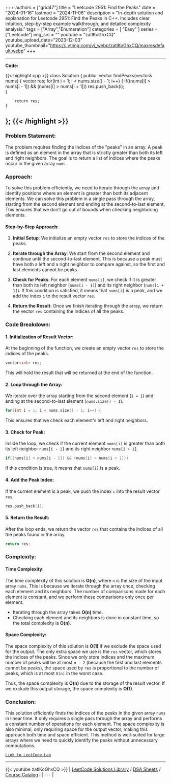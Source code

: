 
+++
authors = ["grid47"]
title = "Leetcode 2951: Find the Peaks"
date = "2024-01-16"
lastmod = "2024-11-06"
description = "In-depth solution and explanation for Leetcode 2951: Find the Peaks in C++. Includes clear intuition, step-by-step example walkthrough, and detailed complexity analysis."
tags = ["Array","Enumeration"]
categories = [
    "Easy"
]
series = ["Leetcode"]
img_src = ""
youtube = "zatlKoGhxCQ"
youtube_upload_date="2023-12-03"
youtube_thumbnail="https://i.ytimg.com/vi_webp/zatlKoGhxCQ/maxresdefault.webp"
+++



---
**Code:**

{{< highlight cpp >}}
class Solution {
public:
    vector<int> findPeaks(vector<int>& nums) {
        vector<int> res;
        for(int i = 1; i < nums.size() - 1; i++) {
            if((nums[i] > nums[i - 1]) && (nums[i] > nums[i + 1]))
                res.push_back(i);            
        }

        return res;
    }
};
{{< /highlight >}}
---

### Problem Statement:
The problem requires finding the indices of the "peaks" in an array. A peak is defined as an element in the array that is strictly greater than both its left and right neighbors. The goal is to return a list of indices where the peaks occur in the given array `nums`.

### Approach:
To solve this problem efficiently, we need to iterate through the array and identify positions where an element is greater than both its adjacent elements. We can solve this problem in a single pass through the array, starting from the second element and ending at the second-to-last element. This ensures that we don’t go out of bounds when checking neighboring elements.

#### Step-by-Step Approach:

1. **Initial Setup**: We initialize an empty vector `res` to store the indices of the peaks.

2. **Iterate through the Array**: We start from the second element and continue until the second-to-last element. This is because a peak must have both a left and a right neighbor to compare against, so the first and last elements cannot be peaks.

3. **Check for Peaks**: For each element `nums[i]`, we check if it is greater than both its left neighbor (`nums[i - 1]`) and its right neighbor (`nums[i + 1]`). If this condition is satisfied, it means that `nums[i]` is a peak, and we add the index `i` to the result vector `res`.

4. **Return the Result**: Once we finish iterating through the array, we return the vector `res` containing the indices of all the peaks.

### Code Breakdown:

#### 1. **Initialization of Result Vector**:
At the beginning of the function, we create an empty vector `res` to store the indices of the peaks.
```cpp
vector<int> res;
```
This will hold the result that will be returned at the end of the function.

#### 2. **Loop through the Array**:
We iterate over the array starting from the second element (`i = 1`) and ending at the second-to-last element (`nums.size() - 1`).
```cpp
for(int i = 1; i < nums.size() - 1; i++) {
```
This ensures that we check each element's left and right neighbors.

#### 3. **Check for Peak**:
Inside the loop, we check if the current element `nums[i]` is greater than both its left neighbor `nums[i - 1]` and its right neighbor `nums[i + 1]`.
```cpp
if((nums[i] > nums[i - 1]) && (nums[i] > nums[i + 1]))
```
If this condition is true, it means that `nums[i]` is a peak.

#### 4. **Add the Peak Index**:
If the current element is a peak, we push the index `i` into the result vector `res`.
```cpp
res.push_back(i);
```

#### 5. **Return the Result**:
After the loop ends, we return the vector `res` that contains the indices of all the peaks found in the array.
```cpp
return res;
```

### Complexity:

#### Time Complexity:
The time complexity of this solution is **O(n)**, where `n` is the size of the input array `nums`. This is because we iterate through the array once, checking each element and its neighbors. The number of comparisons made for each element is constant, and we perform these comparisons only once per element.

- Iterating through the array takes **O(n)** time.
- Checking each element and its neighbors is done in constant time, so the total complexity is **O(n)**.

#### Space Complexity:
The space complexity of this solution is **O(1)** if we exclude the space used for the output. The only extra space we use is the `res` vector, which stores the indices of the peaks. Since we only store indices and the maximum number of peaks will be at most `n - 2` (because the first and last elements cannot be peaks), the space used by `res` is proportional to the number of peaks, which is at most `O(n)` in the worst case.

Thus, the space complexity is **O(n)** due to the storage of the result vector. If we exclude this output storage, the space complexity is **O(1)**.

### Conclusion:
This solution efficiently finds the indices of the peaks in the given array `nums` in linear time. It only requires a single pass through the array and performs a constant number of operations for each element. The space complexity is also minimal, only requiring space for the output vector, making this approach both time and space efficient. This method is well-suited for large arrays where we need to quickly identify the peaks without unnecessary computations.

[`Link to LeetCode Lab`](https://leetcode.com/problems/find-the-peaks/description/)

---
{{< youtube zatlKoGhxCQ >}}
| [LeetCode Solutions Library](https://grid47.xyz/leetcode/) / [DSA Sheets](https://grid47.xyz/sheets/) / [Course Catalog](https://grid47.xyz/courses/) |
| --- |
